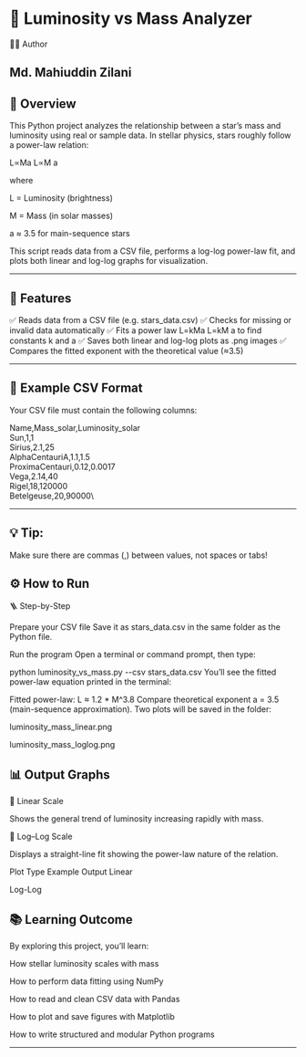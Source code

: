 # 🌟 Luminosity vs Mass Analyzer
👨‍💻 Author

Md. Mahiuddin Zilani
---
## 🧠 Overview

This Python project analyzes the relationship between a star’s mass and luminosity using real or sample data.
In stellar physics, stars roughly follow a power-law relation:

L∝Ma
L∝M
a

where

L = Luminosity (brightness)

M = Mass (in solar masses)

a ≈ 3.5 for main-sequence stars

This script reads data from a CSV file, performs a log-log power-law fit, and plots both linear and log-log graphs for visualization.

---
## 🚀 Features

✅ Reads data from a CSV file (e.g. stars_data.csv)
✅ Checks for missing or invalid data automatically
✅ Fits a power law 
L=kMa
L=kM
a
 to find constants k and a
✅ Saves both linear and log-log plots as .png images
✅ Compares the fitted exponent with the theoretical value (≈3.5)

---
## 📂 Example CSV Format

Your CSV file must contain the following columns:

Name,Mass_solar,Luminosity_solar\
Sun,1,1\
Sirius,2.1,25\
AlphaCentauriA,1.1,1.5\
ProximaCentauri,0.12,0.0017\
Vega,2.14,40\
Rigel,18,120000\
Betelgeuse,20,90000\

---
## 💡 Tip:
Make sure there are commas (,) between values, not spaces or tabs!

## ⚙️ How to Run
🪜 Step-by-Step

Prepare your CSV file
Save it as stars_data.csv in the same folder as the Python file.

Run the program
Open a terminal or command prompt, then type:

python luminosity_vs_mass.py --csv stars_data.csv
You’ll see the fitted power-law equation printed in the terminal:

Fitted power-law: L ≈ 1.2 * M^3.8
Compare theoretical exponent a = 3.5 (main-sequence approximation).
Two plots will be saved in the folder:

luminosity_mass_linear.png

luminosity_mass_loglog.png

## 📊 Output Graphs
🔹 Linear Scale

Shows the general trend of luminosity increasing rapidly with mass.

🔹 Log–Log Scale

Displays a straight-line fit showing the power-law nature of the relation.

Plot Type	Example Output
Linear	

Log-Log	
## 📚 Learning Outcome

By exploring this project, you’ll learn:

How stellar luminosity scales with mass

How to perform data fitting using NumPy

How to read and clean CSV data with Pandas

How to plot and save figures with Matplotlib

How to write structured and modular Python programs

---





